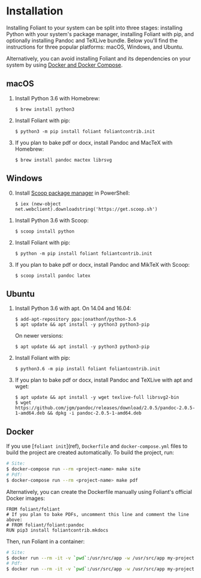 # Installation

Installing Foliant to your system can be split into three stages: installing Python with your system's package manager, installing Foliant with pip, and optionally installing Pandoc and TeXLive bundle. Below you'll find the instructions for three popular platforms: macOS, Windows, and Ubuntu.

Alternatively, you can avoid installing Foliant and its dependencies on your system by using [Docker and Docker Compose](#docker).


## macOS

1.  Install Python 3.6 with Homebrew:

        $ brew install python3

2.  Install Foliant with pip:

        $ python3 -m pip install foliant foliantcontrib.init

3.  If you plan to bake pdf or docx, install Pandoc and MacTeX with Homebrew:

        $ brew install pandoc mactex librsvg

## Windows

0.  Install [Scoop package manager](http://scoop.sh/) in PowerShell:

        $ iex (new-object net.webclient).downloadstring('https://get.scoop.sh')

1.  Install Python 3.6 with Scoop:

        $ scoop install python

2.  Install Foliant with pip:

        $ python -m pip install foliant foliantcontrib.init

3.  If you plan to bake pdf or docx, install Pandoc and MikTeX with Scoop:

        $ scoop install pandoc latex

## Ubuntu

1.  Install Python 3.6 with apt. On 14.04 and 16.04:

        $ add-apt-repository ppa:jonathonf/python-3.6
        $ apt update && apt install -y python3 python3-pip

    On newer versions:

        $ apt update && apt install -y python3 python3-pip

2.  Install Foliant with pip:

        $ python3.6 -m pip install foliant foliantcontrib.init

3.  If you plan to bake pdf or docx, install Pandoc and TeXLive with apt and wget:

        $ apt update && apt install -y wget texlive-full librsvg2-bin
        $ wget https://github.com/jgm/pandoc/releases/download/2.0.5/pandoc-2.0.5-1-amd64.deb && dpkg -i pandoc-2.0.5-1-amd64.deb

## Docker

If you use [`foliant init`](<macro mkdocs="cli/init.md" pandoc="#init">ref</macro>), `Dockerfile` and `docker-compose.yml` files to build the project are created automatically. To build the project, run:

```bash
# Site:
$ docker-compose run --rm <project-name> make site
# Pdf:
$ docker-compose run --rm <project-name> make pdf
```

Alternatively, you can create the Dockerfile manually using Foliant's official Docker images:

```docker
FROM foliant/foliant
# If you plan to bake PDFs, uncomment this line and comment the line above:
# FROM foliant/foliant:pandoc
RUN pip3 install foliantcontrib.mkdocs
```

Then, run Foliant in a container:

```bash
# Site:
$ docker run --rm -it -v `pwd`:/usr/src/app -w /usr/src/app my-project make site
# Pdf:
$ docker run --rm -it -v `pwd`:/usr/src/app -w /usr/src/app my-project make pdf
```
